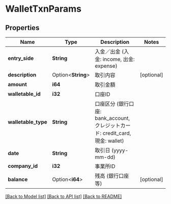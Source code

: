 # WalletTxnParams

## Properties

Name | Type | Description | Notes
------------ | ------------- | ------------- | -------------
**entry_side** | **String** | 入金／出金 (入金: income, 出金: expense) | 
**description** | Option<**String**> | 取引内容 | [optional]
**amount** | **i64** | 取引金額 | 
**walletable_id** | **i32** | 口座ID | 
**walletable_type** | **String** | 口座区分 (銀行口座: bank_account, クレジットカード: credit_card, 現金: wallet) | 
**date** | **String** | 取引日 (yyyy-mm-dd) | 
**company_id** | **i32** | 事業所ID | 
**balance** | Option<**i64**> | 残高 (銀行口座等) | [optional]

[[Back to Model list]](../README.md#documentation-for-models) [[Back to API list]](../README.md#documentation-for-api-endpoints) [[Back to README]](../README.md)


